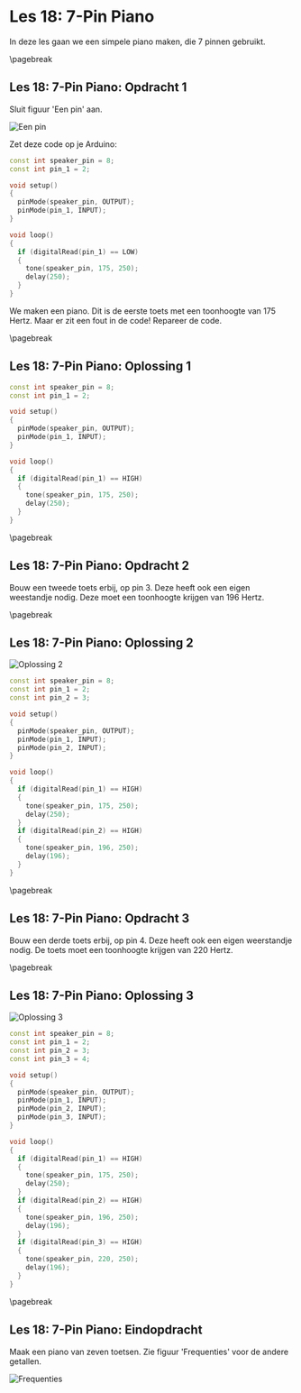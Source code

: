 # Les 18: 7-Pin Piano

In deze les gaan we een simpele piano maken, die 7 pinnen gebruikt.

\pagebreak

## Les 18: 7-Pin Piano: Opdracht 1

Sluit figuur 'Een pin' aan.

![Een pin](18_7_pin_piano_1.png)

Zet deze code op je Arduino:

```c++
const int speaker_pin = 8;
const int pin_1 = 2;

void setup()
{
  pinMode(speaker_pin, OUTPUT);
  pinMode(pin_1, INPUT);
}

void loop()
{
  if (digitalRead(pin_1) == LOW)
  {
    tone(speaker_pin, 175, 250);
    delay(250);
  }
}
```

We maken een piano. Dit is de eerste toets met een toonhoogte van 175 Hertz.
Maar er zit een fout in de code! Repareer de code.

\pagebreak

## Les 18: 7-Pin Piano: Oplossing 1

```c++
const int speaker_pin = 8;
const int pin_1 = 2;

void setup()
{
  pinMode(speaker_pin, OUTPUT);
  pinMode(pin_1, INPUT);
}

void loop()
{
  if (digitalRead(pin_1) == HIGH)
  {
    tone(speaker_pin, 175, 250);
    delay(250);
  }
}
```

\pagebreak

## Les 18: 7-Pin Piano: Opdracht 2

Bouw een tweede toets erbij, op pin 3. 
Deze heeft ook een eigen weestandje nodig. 
Deze moet een toonhoogte krijgen van 196 Hertz.

\pagebreak

## Les 18: 7-Pin Piano: Oplossing 2

![Oplossing 2](18_7_pin_piano_2.png)

```c++
const int speaker_pin = 8;
const int pin_1 = 2;
const int pin_2 = 3;

void setup()
{
  pinMode(speaker_pin, OUTPUT);
  pinMode(pin_1, INPUT);
  pinMode(pin_2, INPUT);
}

void loop()
{
  if (digitalRead(pin_1) == HIGH)
  {
    tone(speaker_pin, 175, 250);
    delay(250);
  }
  if (digitalRead(pin_2) == HIGH)
  {
    tone(speaker_pin, 196, 250);
    delay(196);
  }
}
```

\pagebreak

## Les 18: 7-Pin Piano: Opdracht 3

Bouw een derde toets erbij, op pin 4. 
Deze heeft ook een eigen weerstandje nodig. 
De toets moet een toonhoogte krijgen van 220 Hertz.

\pagebreak

## Les 18: 7-Pin Piano: Oplossing 3

![Oplossing 3](18_7_pin_piano_3.png)

```c++
const int speaker_pin = 8;
const int pin_1 = 2;
const int pin_2 = 3;
const int pin_3 = 4;

void setup()
{
  pinMode(speaker_pin, OUTPUT);
  pinMode(pin_1, INPUT);
  pinMode(pin_2, INPUT);
  pinMode(pin_3, INPUT);
}

void loop()
{
  if (digitalRead(pin_1) == HIGH)
  {
    tone(speaker_pin, 175, 250);
    delay(250);
  }
  if (digitalRead(pin_2) == HIGH)
  {
    tone(speaker_pin, 196, 250);
    delay(196);
  }
  if (digitalRead(pin_3) == HIGH)
  {
    tone(speaker_pin, 220, 250);
    delay(196);
  }
}
```

\pagebreak

## Les 18: 7-Pin Piano: Eindopdracht

Maak een piano van zeven toetsen. Zie figuur 'Frequenties' voor de andere getallen.

![Frequenties](18_frequenties.png)
